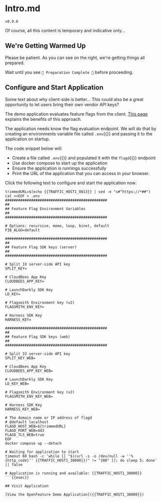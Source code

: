 # Intro.md

`v0.9.0`

Of course, all this content is temporary and indicative only...

## We're Getting Warmed Up

Please be patient. As you can see on the right, we're getting things all prepared.

Wait until you see `🎉 Preparation Complete 🎉` before proceeding.

## Configure and Start Application
Some text about why client-side is better...
This could also be a great opportunity to let users bring their own vendor API keys?

The demo application evaluates feature flags from the client. [This page](https://example.com) explains the benefits of this approach.

The application needs know the flag evaluation endpoint. We will do that by creating an environments variable file called `.env`{{}} and passing it to the application on startup.

The code snippet below will:
  - Create a file called `.env`{{}} and populated it with the `flagd`{{}} endpoint
  - Use docker compose to start up the application
  - Ensure the application is runnings successfully
  - Print the URL of the application that you can access in your browser.

Click the following text to configure and start the application now:

```
trimmedURL=$(echo {{TRAFFIC_HOST1_8013}} | sed -e "s#^https://*##")
cat <<EOF > .env
###############################################
##
## Feature Flag Environment Variables
##
###############################################

# Options: recursive, memo, loop, binet, default
FIB_ALGO=default

###############################################
##
## Feature Flag SDK keys (server)
##
###############################################

# Split IO server-side API key
SPLIT_KEY=

# CloudBees App Key
CLOUDBEES_APP_KEY=

# LaunchDarkly SDK Key
LD_KEY=

# Flagsmith Environment key (v2)
FLAGSMITH_ENV_KEY=

# Harness SDK Key
HARNESS_KEY=

###############################################
##
## Feature Flag SDK keys (web)
##
###############################################

# Split IO server-side API key
SPLIT_KEY_WEB=

# CloudBees App Key
CLOUDBEES_APP_KEY_WEB=

# LaunchDarkly SDK Key
LD_KEY_WEB=

# Flagsmith Environment key (v2)
FLAGSMITH_ENV_KEY_WEB=

# Harness SDK Key
HARNESS_KEY_WEB=

# The domain name or IP address of flagd
# @default localhost
FLAGD_HOST_WEB=${trimmedURL}
FLAGD_PORT_WEB=443 
FLAGD_TLS_WEB=true
EOF
docker compose up --detach

# Waiting for application to start
timeout 60 bash -c 'while [[ "$(curl -s -o /dev/null -w ''%{http_code}'' {{TRAFFIC_HOST1_30000}})" != "200" ]]; do sleep 5; done' || false

# Application is running and available: {{TRAFFIC_HOST1_30000}}
```{{exec}}

## Visit Application

[View the OpenFeature Demo Application]({{TRAFFIC_HOST1_30000}})
